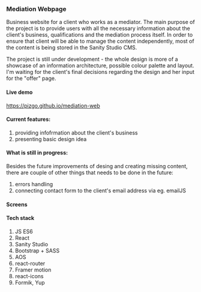 ### Mediation Webpage

Business website for a client who works as a mediator. The main purpose of the project is to provide users with all the necessary information about the client's business, qualifications and the mediation process itself. 
In order to ensure that client will be able to manage the content independently, most of the content is being stored in the Sanity Studio CMS.

The project is still under development - the whole design is more of a showcase of an information architecture, possible colour palette and layout. I'm waiting for the client's final decisions regarding the design and her input for the "offer" page.

#### Live demo
https://pizgo.github.io/mediation-web</br>

#### Current features:

1. providing infofrmation about the client's business 
2. presenting basic design idea

#### What is still in progress:

Besides the future improvements of desing and creating missing content, there are couple of other things that needs to be done in the future:
1. errors handling
2. connecting contact form to the client's email address via eg. emailJS

#### Screens 

#### Tech stack

1. JS ES6
2. React
3. Sanity Studio
4. Bootstrap + SASS
5. AOS
6. react-router
7. Framer motion
8. react-icons
9. Formik, Yup
